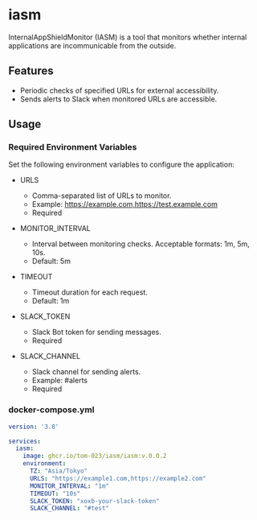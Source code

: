 # iasm
InternalAppShieldMonitor (IASM) is a tool that monitors whether internal applications are incommunicable from the outside.

## Features
- Periodic checks of specified URLs for external accessibility. 
- Sends alerts to Slack when monitored URLs are accessible.

## Usage

### Required Environment Variables
Set the following environment variables to configure the application:

- URLS
  - Comma-separated list of URLs to monitor. 
  - Example: https://example.com,https://test.example.com
  - Required

- MONITOR_INTERVAL
  - Interval between monitoring checks. Acceptable formats: 1m, 5m, 10s. 
  - Default: 5m

- TIMEOUT
  - Timeout duration for each request. 
  - Default: 1m

- SLACK_TOKEN
  - Slack Bot token for sending messages. 
  - Required

- SLACK_CHANNEL 
  - Slack channel for sending alerts. 
  - Example: #alerts 
  - Required

### docker-compose.yml

```yml
version: '3.8'

services:
  iasm:
    image: ghcr.io/tom-023/iasm/iasm:v.0.0.2
    environment:
      TZ: "Asia/Tokyo"
      URLS: "https://example1.com,https://example2.com"
      MONITOR_INTERVAL: "1m"
      TIMEOUT: "10s"
      SLACK_TOKEN: "xoxb-your-slack-token"
      SLACK_CHANNEL: "#test"
```
